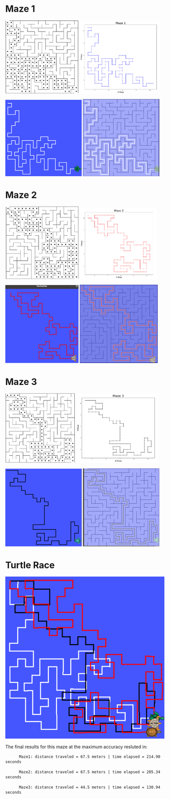 # Maze 1
<img src = "/Images/Maze_1_Pygame.png" width ="230" /> <img src = "/Images/Maze_1_Plot.png" width ="252" />


<img src = "/Images/Maze_1_Turtlesim.png" width ="240" /> <img src = "/Images/Maze_1_Path.png" width ="240" />



# Maze 2
<img src = "/Images/Maze_2_Pygame.png" width ="230" /> <img src = "/Images/Maze_2_Plot.png" width ="240" />


<img src = "/Images/Maze_2_Turtlesim.png" width ="230" /> <img src = "/Images/Maze_2_Path.png" width ="245" />


# Maze 3
<img src = "/Images/Maze_3_Pygame.png" width ="220" /> <img src = "/Images/Maze_3_Plot.png" width ="255" />


<img src = "/Images/Maze_3_Turtlesim.png" width ="240" /> <img src = "/Images/Maze_3_Path.png" width ="240" />


# Turtle Race
<img src = "/Images/Turtlesim_3_Turtles.png" width ="500" />

The final results for this maze at the maximum accuracy resluted in:


          Maze1: distance traveled = 67.5 meters | time elapsed = 214.90 seconds
          
          Maze2: distance traveled = 67.5 meters | time elapsed = 205.34 seconds
          
          Maze3: distance traveled = 44.5 meters | time elapsed = 130.94 seconds
